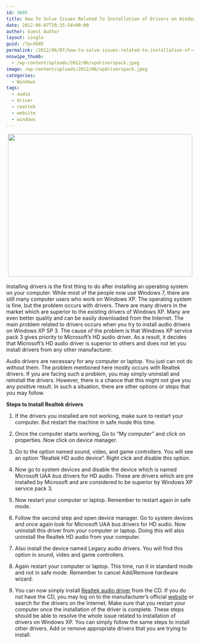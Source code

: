 ```yaml
---
id: 3605
title: How To Solve Issues Related To Installation of Drivers on Windows XP
date: 2012-06-07T20:35:54+00:00
author: Guest Author
layout: single
guid: /?p=3605
permalink: /2012/06/07/how-to-solve-issues-related-to-installation-of-drivers-on-windows-xp/
onswipe_thumb:
  - /wp-content/uploads/2012/06/xpdriverspack.jpeg
image: /wp-content/uploads/2012/06/xpdriverspack.jpeg
categories:
  - Windows
tags:
  - audio
  - driver
  - realtek
  - website
  - windows
---
```

<p style="text-align: center;">
  <a href="/wp-content/uploads/2012/06/xpdriverspack.jpeg"><img class="aligncenter size-full wp-image-3608" title="xpdriverspack" src="/wp-content/uploads/2012/06/xpdriverspack.jpeg" alt="" width="495" height="384" srcset="/wp-content/uploads/2012/06/xpdriverspack.jpeg 550w, /wp-content/uploads/2012/06/xpdriverspack-300x232.jpeg 300w, /wp-content/uploads/2012/06/xpdriverspack-180x139.jpeg 180w, /wp-content/uploads/2012/06/xpdriverspack-360x279.jpeg 360w" sizes="(max-width: 495px) 100vw, 495px" /></a>
</p>

Installing drivers is the first thing to do after installing an operating system on your computer. While most of the people now use Windows 7, there are still many computer users who work on Windows XP. The operating system is fine, but the problem occurs with drivers. There are many drivers in the market which are superior to the existing drivers of Windows XP. Many are even better quality and can be easily downloaded from the Internet. The main problem related to drivers occurs when you try to install audio drivers on Windows XP SP 3. The cause of the problem is that Windows XP service pack 3 gives priority to Microsoft’s HD audio driver. As a result, it decides that Microsoft’s HD audio driver is superior to others and does not let you install drivers from any other manufacturer.

Audio drivers are necessary for any computer or laptop. You just can not do without them. The problem mentioned here mostly occurs with Realtek drivers. If you are facing such a problem, you may simply uninstall and reinstall the drivers. However, there is a chance that this might not give you any positive result. In such a situation, there are other options or steps that you may follow.

**Steps to Install Realtek drivers**

1) If the drivers you installed are not working, make sure to restart your computer. But restart the machine in safe mode this time.

2) Once the computer starts working, Go to &#8220;My computer&#8221; and click on properties. Now click on device manager.

3) Go to the option named sound, video, and game controllers. You will see an option &#8220;Realtek HD audio device&#8221;. Right click and disable this option.

4) Now go to system devices and disable the device which is named Microsoft UAA bus drivers for HD audio. These are drivers which are pre installed by Microsoft and are considered to be superior by Windows XP service pack 3.

5) Now restart your computer or laptop. Remember to restart again in safe mode.

6) Follow the second step and open device manager. Go to system devices and once again look for Microsoft UAA bus drivers for HD audio. Now uninstall this driver from your computer or laptop. Doing this will also uninstall the Realtek HD audio from your computer.

7) Also install the device named Legacy audio drivers. You will find this option in sound, video and game controllers.

8) Again restart your computer or laptop. This time, run it in standard mode and not in safe mode. Remember to cancel Add/Remove hardware wizard.

9) You can now simply install <span style="color: #0000ff;"><span style="text-decoration: underline;"><a href="http://xpdrivers.com/sound-audio/realtek/_3_2362.cfm">Realtek audio driver</a></span></span> from the CD. If you do not have the CD, you may log on to the manufacturer’s official <span style="color: #0000ff;"><span style="text-decoration: underline;"><a href="http://xpdrivers.com/">website</a></span></span> or search for the drivers on the Internet. Make sure that you restart your computer once the installation of the driver is complete. These steps should be able to resolve the whole issue related to installation of drivers on Windows XP. You can simply follow the same steps to install other drivers. Add or remove appropriate drivers that you are trying to install.
